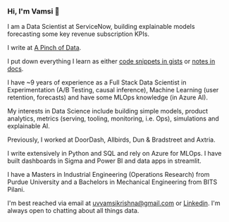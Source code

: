 ### Hi, I'm Vamsi 👋

<!--
**vamsiuppala/vamsiuppala** is a ✨ _special_ ✨ repository because its `README.md` (this file) appears on your GitHub profile.
-->

I am a Data Scientist at ServiceNow, building explainable models forecasting some key revenue subscription KPIs. 

I write at [A Pinch of Data](https://vamsiuppala.github.io/).

I put down everything I learn as either [code snippets in gists](https://gist.github.com/vamsiuppala) or [notes in docs](https://docs.google.com/document/d/e/2PACX-1vTHp6LLozrEliTIfn93WGyupaa2OHOo1knsAxw58ibLfDk88UKNqJdwASpt5okXK2g9nAqMCNts3BNi/pub).

I have ~9 years of experience as a Full Stack Data Scientist in Experimentation (A/B Testing, causal inference), Machine Learning (user retention, forecasts) and have some MLOps knowledge (in Azure AI).

My interests in Data Science include building simple models, product analytics, metrics (serving, tooling, monitoring, i.e. Ops), simulations and explainable AI.

Previously, I worked at DoorDash, Allbirds, Dun & Bradstreet and Axtria.

I write extensively in Python and SQL and rely on Azure for MLOps. I have built dashboards in Sigma and Power BI and data apps in streamlit.

I have a Masters in Industrial Engineering (Operations Research) from Purdue University and a Bachelors in Mechanical Engineering from BITS Pilani.

I'm best reached via email at uvvamsikrishna@gmail.com or [Linkedin](https://www.linkedin.com/in/vamsiuppala/). I'm always open to chatting about all things data.
